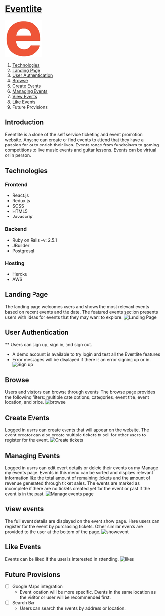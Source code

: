 # [Eventlite](http://eventlite-mako.herokuapp.com/)
 [<img src="https://raw.githubusercontent.com/MichaelClaytonNoble/Eventlite/main/app/assets/images/favicon.png" width="120" height="120">](http://eventlite-mako.herokuapp.com/)
1. [Technologies](#Technologies)
2. [Landing Page](#Landing-Page)
3. [User Authentication](#User-Authentication)
4. [Browse](#Browse)
5. [Create Events](#Create-Events)
6. [Managing Events](#Managing-Events)
7. [View Events](#View-Events)
8. [Like Events](#Like-Events)
9. [Future Provisions](#Future-Provisions)


## Introduction

Eventlite is a clone of the self service ticketing and event promotion website. Anyone can create or find events to attend that they have a passion for or to enrich their lives. Events range from fundraisers to gaming competitions to live music events and guitar lessons. Events can be virtual or in person. 


## Technologies
### Frontend 
 * React.js
 * Redux.js
 * SCSS
 * HTML5
 * Javascript

### Backend
 * Ruby on Rails -v: 2.5.1
 * JBuilder
 * Postgresql

### Hosting
 * Heroku
 * AWS
 
## Landing Page
The landing page welcomes users and shows the most relevant events based on recent events and the date. The featured events section presents users with ideas for events that they may want to explore. 
![Landing Page](https://user-images.githubusercontent.com/31423958/116631327-b320c080-a909-11eb-8379-b4cbcccd96d3.gif)

## User Authentication
** Users can sign up, sign in, and sign out.
 * A demo account is available to try login and test all the Eventlite features
 * Error messages will be displayed if there is an error signing up or in. 
![Sign up](https://user-images.githubusercontent.com/31423958/116792773-9e623b00-aa77-11eb-8c57-d427c31f846c.gif)

## Browse
Users and visitors can browse through events. The browse page provides the following filters: multiple date options, categories, event title, event location, and price.
![browse](https://user-images.githubusercontent.com/31423958/116792893-57c11080-aa78-11eb-8b8f-85298a1f50fa.gif)


## Create Events
Logged in users can create events that will appear on the website. The event creator can also create multiple tickets to sell for other users to register for the event.
![Create tickets](https://user-images.githubusercontent.com/31423958/116764319-99e54600-a9d5-11eb-9f22-4f99163cb4c3.gif)

## Managing Events
Logged in users can edit event details or delete their events on my Manage my events page. Events in this menu can be sorted and displays relevant information like the total amount of remaining tickets and the amount of revenue generated through ticket sales. The events are marked as incomplete if there are no tickets created yet for the event or past if the event is in the past. 
![Manage events page](https://user-images.githubusercontent.com/31423958/116764247-60143f80-a9d5-11eb-802c-549562eb752e.gif)

## View events
The full event details are displayed on the event show page. Here users can register for the event by purchasing tickets. Other similar events are provided to the user at the bottom of the page. 
![showevent](https://user-images.githubusercontent.com/31423958/116794015-0ec08a80-aa7f-11eb-8a37-4ced6abc6ea1.gif)

## Like Events
Events can be liked if the user is interested in attending.
![likes](https://user-images.githubusercontent.com/31423958/116793611-8f31bc00-aa7c-11eb-95c2-5981bd6f45db.gif)

## Future Provisions
- [ ] Google Maps integration
  * Event location will be more specific. Events in the same location as the visitor or user will be recommended first.
- [ ] Search Bar
  * Users can search the events by address or location.
